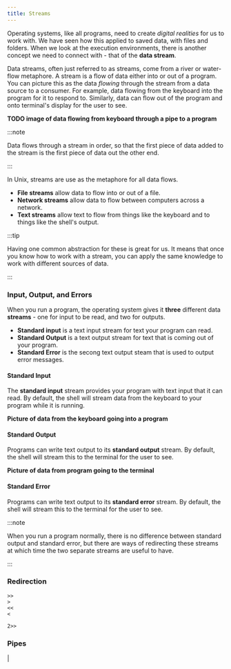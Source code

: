 ```yaml
---
title: Streams
---
```


Operating systems, like all programs, need to create *digital realities* for us to work with. We have seen how this applied to saved data, with files and folders. When we look at the execution environments, there is another concept we need to connect with - that of the **data stream**.

Data streams, often just referred to as streams, come from a river or water-flow metaphore. A stream is a flow of data either into or out of a program. You can picture this as the data *flowing* through the stream from a data source to a consumer. For example, data flowing from the keyboard into the program for it to respond to. Similarly, data can flow out of the program and onto terminal's display for the user to see.

**TODO image of data flowing from keyboard through a pipe to a program**

:::note

Data flows through a stream in order, so that the first piece of data added to the stream is the first piece of data out the other end.

:::

In Unix, streams are use as the metaphore for all data flows.

- **File streams** allow data to flow into or out of a file.
- **Network streams** allow data to flow between computers across a network.
- **Text streams** allow text to flow from things like the keyboard and to things like the shell's output.

:::tip

Having one common abstraction for these is great for us. It means that once you know how to work with a stream, you can apply the same knowledge to work with different sources of data.

:::

### Input, Output, and Errors

When you run a program, the operating system gives it **three** different data **streams** - one for input to be read, and two for outputs.

- **Standard input** is a text input stream for text your program can read.
- **Standard Output** is a text output stream for text that is coming out of your program.
- **Standard Error** is the secong text output steam that is used to output error messages.

#### Standard Input

The **standard input** stream provides your program with text input that it can read. By default, the shell will stream data from the keyboard to your program while it is running.

**Picture of data from the keyboard going into a program**

#### Standard Output

Programs can write text output to its **standard output** stream. By default, the shell will stream this to the terminal for the user to see.

**Picture of data from program going to the terminal**

#### Standard Error

Programs can write text output to its **standard error** stream. By default, the shell will stream this to the terminal for the user to see.

:::note

When you run a program normally, there is no difference between standard output and standard error, but there are ways of redirecting these streams at which time the two separate streams are useful to have.

:::

### Redirection
```
>>
>
<<
< 

2>>
```
### Pipes

|

